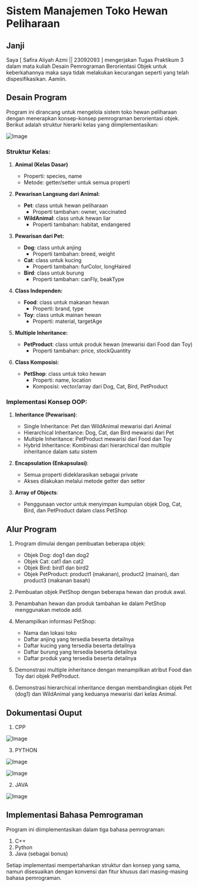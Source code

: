 # Sistem Manajemen Toko Hewan Peliharaan

## Janji

Saya [ Safira Aliyah Azmi || 23092093 ] mengerjakan Tugas Praktikum 3 dalam mata kuliah Desain Pemrograman Berorientasi Objek untuk keberkahannya maka saya tidak melakukan kecurangan seperti yang telah dispesifikasikan. Aamiin.

## Desain Program

Program ini dirancang untuk mengelola sistem toko hewan peliharaan dengan menerapkan konsep-konsep pemrograman berorientasi objek. Berikut adalah struktur hierarki kelas yang diimplementasikan:

![Image](https://github.com/user-attachments/assets/b3da44f4-ca82-4df0-b022-8a46e15d84d7)

### Struktur Kelas:

1. **Animal (Kelas Dasar)**
   - Properti: species, name
   - Metode: getter/setter untuk semua properti

2. **Pewarisan Langsung dari Animal:**
   - **Pet**: class untuk hewan peliharaan
     - Properti tambahan: owner, vaccinated
   - **WildAnimal**: class untuk hewan liar
     - Properti tambahan: habitat, endangered

3. **Pewarisan dari Pet:**
   - **Dog**: class untuk anjing
     - Properti tambahan: breed, weight
   - **Cat**: class untuk kucing
     - Properti tambahan: furColor, longHaired
   - **Bird**: class untuk burung
     - Properti tambahan: canFly, beakType

4. **Class Independen:**
   - **Food**: class untuk makanan hewan
     - Properti: brand, type
   - **Toy**: class untuk mainan hewan
     - Properti: material, targetAge

5. **Multiple Inheritance:**
   - **PetProduct**: class untuk produk hewan (mewarisi dari Food dan Toy)
     - Properti tambahan: price, stockQuantity

6. **Class Komposisi:**
   - **PetShop**: class untuk toko hewan
     - Properti: name, location
     - Komposisi: vector/array dari Dog, Cat, Bird, PetProduct

### Implementasi Konsep OOP:

1. **Inheritance (Pewarisan)**:
   - Single Inheritance: Pet dan WildAnimal mewarisi dari Animal
   - Hierarchical Inheritance: Dog, Cat, dan Bird mewarisi dari Pet
   - Multiple Inheritance: PetProduct mewarisi dari Food dan Toy
   - Hybrid Inheritance: Kombinasi dari hierarchical dan multiple inheritance dalam satu sistem

2. **Encapsulation (Enkapsulasi)**:
   - Semua properti dideklarasikan sebagai private
   - Akses dilakukan melalui metode getter dan setter

3. **Array of Objects**:
   - Penggunaan vector untuk menyimpan kumpulan objek Dog, Cat, Bird, dan PetProduct dalam class PetShop

## Alur Program

1. Program dimulai dengan pembuatan beberapa objek:
   - Objek Dog: dog1 dan dog2 
   - Objek Cat: cat1 dan cat2 
   - Objek Bird: bird1 dan bird2
   - Objek PetProduct: product1 (makanan), product2 (mainan), dan product3 (makanan basah)

2. Pembuatan objek PetShop dengan beberapa hewan dan produk awal.

3. Penambahan hewan dan produk tambahan ke dalam PetShop menggunakan metode add.

4. Menampilkan informasi PetShop:
   - Nama dan lokasi toko
   - Daftar anjing yang tersedia beserta detailnya
   - Daftar kucing yang tersedia beserta detailnya
   - Daftar burung yang tersedia beserta detailnya
   - Daftar produk yang tersedia beserta detailnya

5. Demonstrasi multiple inheritance dengan menampilkan atribut Food dan Toy dari objek PetProduct.

6. Demonstrasi hierarchical inheritance dengan membandingkan objek Pet (dog1) dan WildAnimal yang keduanya mewarisi dari kelas Animal.

## Dokumentasi Ouput
1. CPP
   
![Image](https://github.com/user-attachments/assets/2d4e424c-21ac-445a-abcc-714af53041df)

3. PYTHON

![Image](https://github.com/user-attachments/assets/2ee6e787-0b1f-40dd-bdec-e9495ef3b1fb)
   
![Image](https://github.com/user-attachments/assets/e145e1e1-91d4-4a41-bac0-e4eb47e72819)

2. JAVA
   
![Image](https://github.com/user-attachments/assets/c60235d8-cd8c-4fb6-a8a9-868d87386e20)

## Implementasi Bahasa Pemrograman

Program ini diimplementasikan dalam tiga bahasa pemrograman:
1. C++
2. Python 
3. Java (sebagai bonus)

Setiap implementasi mempertahankan struktur dan konsep yang sama, namun disesuaikan dengan konvensi dan fitur khusus dari masing-masing bahasa pemrograman.
